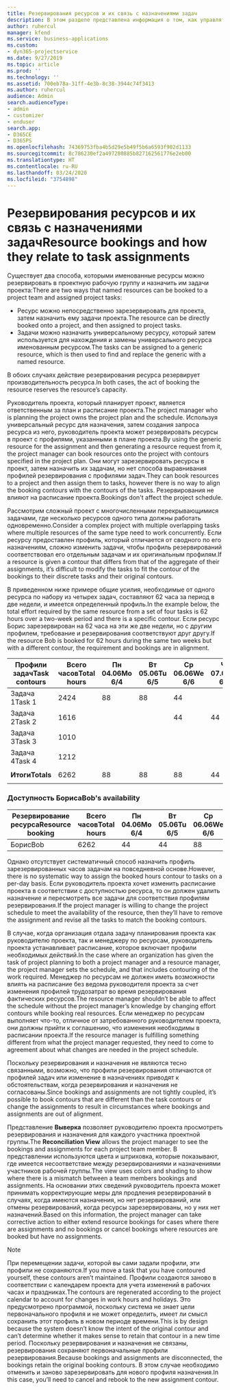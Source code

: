 ```yaml
---
title: Резервирования ресурсов и их связь с назначениями задач
description: В этом разделе представлена информация о том, как управлять именованными ресурсам, резервированиями ресурсов и назначениями задач, а также сведения о том, как они связаны друг с другом.
author: ruhercul
manager: kfend
ms.service: business-applications
ms.custom:
- dyn365-projectservice
ms.date: 9/27/2019
ms.topic: article
ms.prod: ''
ms.technology: ''
ms.assetid: 700eb78a-31ff-4e3b-8c38-3944c74f3413
ms.author: ruhercul
audience: Admin
search.audienceType:
- admin
- customizer
- enduser
search.app:
- D365CE
- D365PS
ms.openlocfilehash: 74369753fba4b5d29e5b49f5b6a6593f902d1133
ms.sourcegitcommit: 8c786230ef2a497280885b827162561776e2eb00
ms.translationtype: HT
ms.contentlocale: ru-RU
ms.lasthandoff: 03/24/2020
ms.locfileid: "3754898"
---
```

# <a name="resource-bookings-and-how-they-relate-to-task-assignments"></a><span data-ttu-id="b6f42-103">Резервирования ресурсов и их связь с назначениями задач</span><span class="sxs-lookup"><span data-stu-id="b6f42-103">Resource bookings and how they relate to task assignments</span></span>


<span data-ttu-id="b6f42-104">Существует два способа, которыми именованные ресурсы можно резервировать в проектную рабочую группу и назначить им задачи проекта:</span><span class="sxs-lookup"><span data-stu-id="b6f42-104">There are two ways that named resources can be booked to a project team and assigned project tasks:</span></span>

- <span data-ttu-id="b6f42-105">Ресурс можно непосредственно зарезервировать для проекта, затем назначить ему задачи проекта.</span><span class="sxs-lookup"><span data-stu-id="b6f42-105">The resource can be directly booked onto a project, and then assigned to project tasks.</span></span>
- <span data-ttu-id="b6f42-106">Задачи можно назначить универсальному ресурсу, который затем используется для нахождения и замены универсального ресурса именованным ресурсом.</span><span class="sxs-lookup"><span data-stu-id="b6f42-106">The tasks can be assigned to a generic resource, which is then used to find and replace the generic with a named resource.</span></span> 

<span data-ttu-id="b6f42-107">В обоих случаях действие резервирования ресурса резервирует производительность ресурса.</span><span class="sxs-lookup"><span data-stu-id="b6f42-107">In both cases, the act of booking the resource reserves the resource’s capacity.</span></span>

<span data-ttu-id="b6f42-108">Руководитель проекта, который планирует проект, является ответственным за план и расписание проекта.</span><span class="sxs-lookup"><span data-stu-id="b6f42-108">The project manager who is planning the project owns the project plan and the schedule.</span></span> <span data-ttu-id="b6f42-109">Используя универсальный ресурс для назначения, затем создания запроса ресурса из него, руководитель проекта может резервировать ресурсы в проект с профилями, указанными в плане проекта.</span><span class="sxs-lookup"><span data-stu-id="b6f42-109">By using the generic resource for the assignment and then generating a resource request from it, the project manager can book resources onto the project with contours specified in the project plan.</span></span> <span data-ttu-id="b6f42-110">Они могут зарезервировать ресурсы в проект, затем назначить их задачам, но нет способа выравнивания профилей резервирования с профилями задач.</span><span class="sxs-lookup"><span data-stu-id="b6f42-110">They can book resources to a project and then assign them to tasks, however there is no way to align the booking contours with the contours of the tasks.</span></span> <span data-ttu-id="b6f42-111">Резервирования не влияют на расписание проекта.</span><span class="sxs-lookup"><span data-stu-id="b6f42-111">Bookings don't affect the project schedule.</span></span>

<span data-ttu-id="b6f42-112">Рассмотрим сложный проект с многочисленными перекрывающимися задачами, где несколько ресурсов одного типа должны работать одновременно.</span><span class="sxs-lookup"><span data-stu-id="b6f42-112">Consider a complex project with multiple overlapping tasks where multiple resources of the same type need to work concurrently.</span></span> <span data-ttu-id="b6f42-113">Если ресурсу предоставлен профиль, который отличается от сводного по его назначениям, сложно изменить задачи, чтобы профиль резервирований соответствовал его отдельным задачам и их оригинальным профилям.</span><span class="sxs-lookup"><span data-stu-id="b6f42-113">If a resource is given a contour that differs from that of the aggregate of their assignments, it’s difficult to modify the tasks to fit the contour of the bookings to their discrete tasks and their original contours.</span></span>

<span data-ttu-id="b6f42-114">В приведенном ниже примере общие усилия, необходимые от одного ресурса по набору из четырех задач, составляют 62 часа за период в две недели, и имеется определенный профиль.</span><span class="sxs-lookup"><span data-stu-id="b6f42-114">In the example below, the total effort required by the same resource from a set of four tasks is 62 hours over a two-week period and there is a specific contour.</span></span> <span data-ttu-id="b6f42-115">Если ресурс Борис зарезервирован на 62 часа на эти же две недели, но с другим профилем, требование и резервирования соответствуют друг другу.</span><span class="sxs-lookup"><span data-stu-id="b6f42-115">If the resource Bob is booked for 62 hours during the same two weeks but with a different contour, the requirement and bookings are in alignment.</span></span>

| <span data-ttu-id="b6f42-116">**Профили задач**</span><span class="sxs-lookup"><span data-stu-id="b6f42-116">**Task contours**</span></span>    | <span data-ttu-id="b6f42-117">**Всего часов**</span><span class="sxs-lookup"><span data-stu-id="b6f42-117">**Total hours**</span></span> | <span data-ttu-id="b6f42-118">Пн 04.06</span><span class="sxs-lookup"><span data-stu-id="b6f42-118">Mo 6/4</span></span> | <span data-ttu-id="b6f42-119">Вт 05.06</span><span class="sxs-lookup"><span data-stu-id="b6f42-119">Tu 6/5</span></span> | <span data-ttu-id="b6f42-120">Ср 06.06</span><span class="sxs-lookup"><span data-stu-id="b6f42-120">We 6/6</span></span> | <span data-ttu-id="b6f42-121">Чт 07.06</span><span class="sxs-lookup"><span data-stu-id="b6f42-121">Th 6/7</span></span> | <span data-ttu-id="b6f42-122">Пт 08.06</span><span class="sxs-lookup"><span data-stu-id="b6f42-122">Fr 6/8</span></span> | <span data-ttu-id="b6f42-123">Сб 09.06</span><span class="sxs-lookup"><span data-stu-id="b6f42-123">Sa 6/9</span></span> | <span data-ttu-id="b6f42-124">Вс 10.06</span><span class="sxs-lookup"><span data-stu-id="b6f42-124">Su 6/10</span></span> | <span data-ttu-id="b6f42-125">Пн 11.06</span><span class="sxs-lookup"><span data-stu-id="b6f42-125">Mo 6/11</span></span> | <span data-ttu-id="b6f42-126">Вт 12.06</span><span class="sxs-lookup"><span data-stu-id="b6f42-126">Tu 6/12</span></span> | <span data-ttu-id="b6f42-127">Ср 13.06</span><span class="sxs-lookup"><span data-stu-id="b6f42-127">We 6/13</span></span> | <span data-ttu-id="b6f42-128">Чт 14.06</span><span class="sxs-lookup"><span data-stu-id="b6f42-128">Th 6/14</span></span> | <span data-ttu-id="b6f42-129">Пт 15.06</span><span class="sxs-lookup"><span data-stu-id="b6f42-129">Fr 6/15</span></span> |
|----------------------|-----------------|--------|--------|--------|--------|--------|--------|---------|---------|---------|---------|---------|---------|
| <span data-ttu-id="b6f42-130">Задача 1</span><span class="sxs-lookup"><span data-stu-id="b6f42-130">Task 1</span></span>               | <span data-ttu-id="b6f42-131">24</span><span class="sxs-lookup"><span data-stu-id="b6f42-131">24</span></span>              | <span data-ttu-id="b6f42-132">8</span><span class="sxs-lookup"><span data-stu-id="b6f42-132">8</span></span>      | <span data-ttu-id="b6f42-133">8</span><span class="sxs-lookup"><span data-stu-id="b6f42-133">8</span></span>      | <span data-ttu-id="b6f42-134">4</span><span class="sxs-lookup"><span data-stu-id="b6f42-134">4</span></span>      |        |        |        |         |         |         | <span data-ttu-id="b6f42-135">4</span><span class="sxs-lookup"><span data-stu-id="b6f42-135">4</span></span>       |         |         |
| <span data-ttu-id="b6f42-136">Задача 2</span><span class="sxs-lookup"><span data-stu-id="b6f42-136">Task 2</span></span>               | <span data-ttu-id="b6f42-137">16</span><span class="sxs-lookup"><span data-stu-id="b6f42-137">16</span></span>              |        |        | <span data-ttu-id="b6f42-138">4</span><span class="sxs-lookup"><span data-stu-id="b6f42-138">4</span></span>      | <span data-ttu-id="b6f42-139">4</span><span class="sxs-lookup"><span data-stu-id="b6f42-139">4</span></span>      |        |        |         | <span data-ttu-id="b6f42-140">8</span><span class="sxs-lookup"><span data-stu-id="b6f42-140">8</span></span>       |         |         |         |         |
| <span data-ttu-id="b6f42-141">Задача 3</span><span class="sxs-lookup"><span data-stu-id="b6f42-141">Task 3</span></span>               | <span data-ttu-id="b6f42-142">10</span><span class="sxs-lookup"><span data-stu-id="b6f42-142">10</span></span>              |        |        |        |        | <span data-ttu-id="b6f42-143">4</span><span class="sxs-lookup"><span data-stu-id="b6f42-143">4</span></span>      |        |         |         | <span data-ttu-id="b6f42-144">4</span><span class="sxs-lookup"><span data-stu-id="b6f42-144">4</span></span>       |         | <span data-ttu-id="b6f42-145">2</span><span class="sxs-lookup"><span data-stu-id="b6f42-145">2</span></span>       |         |
| <span data-ttu-id="b6f42-146">Задача 4</span><span class="sxs-lookup"><span data-stu-id="b6f42-146">Task 4</span></span>               | <span data-ttu-id="b6f42-147">12</span><span class="sxs-lookup"><span data-stu-id="b6f42-147">12</span></span>              |        |        |        |        |        |        |         |         |         | <span data-ttu-id="b6f42-148">4</span><span class="sxs-lookup"><span data-stu-id="b6f42-148">4</span></span>       |         | <span data-ttu-id="b6f42-149">8</span><span class="sxs-lookup"><span data-stu-id="b6f42-149">8</span></span>       |
|                      |                 |        |        |        |        |        |        |         |         |         |         |         |         |
| <span data-ttu-id="b6f42-150">**Итоги**</span><span class="sxs-lookup"><span data-stu-id="b6f42-150">**Totals**</span></span>           | <span data-ttu-id="b6f42-151">62</span><span class="sxs-lookup"><span data-stu-id="b6f42-151">62</span></span>              | <span data-ttu-id="b6f42-152">8</span><span class="sxs-lookup"><span data-stu-id="b6f42-152">8</span></span>      | <span data-ttu-id="b6f42-153">8</span><span class="sxs-lookup"><span data-stu-id="b6f42-153">8</span></span>      | <span data-ttu-id="b6f42-154">8</span><span class="sxs-lookup"><span data-stu-id="b6f42-154">8</span></span>      | <span data-ttu-id="b6f42-155">4</span><span class="sxs-lookup"><span data-stu-id="b6f42-155">4</span></span>      | <span data-ttu-id="b6f42-156">4</span><span class="sxs-lookup"><span data-stu-id="b6f42-156">4</span></span>      |        |         | <span data-ttu-id="b6f42-157">8</span><span class="sxs-lookup"><span data-stu-id="b6f42-157">8</span></span>       | <span data-ttu-id="b6f42-158">4</span><span class="sxs-lookup"><span data-stu-id="b6f42-158">4</span></span>       | <span data-ttu-id="b6f42-159">8</span><span class="sxs-lookup"><span data-stu-id="b6f42-159">8</span></span>       | <span data-ttu-id="b6f42-160">2</span><span class="sxs-lookup"><span data-stu-id="b6f42-160">2</span></span>       | <span data-ttu-id="b6f42-161">8</span><span class="sxs-lookup"><span data-stu-id="b6f42-161">8</span></span>       |
|                      |                 |        |        |        |        |        |        |         |         |         |         |

### <a name="bobs-availability"></a><span data-ttu-id="b6f42-162">Доступность Бориса</span><span class="sxs-lookup"><span data-stu-id="b6f42-162">Bob's availability</span></span>
| <span data-ttu-id="b6f42-163">**Резервирование ресурса**</span><span class="sxs-lookup"><span data-stu-id="b6f42-163">**Resource   booking**</span></span> | <span data-ttu-id="b6f42-164">**Всего часов**</span><span class="sxs-lookup"><span data-stu-id="b6f42-164">**Total hours**</span></span> | <span data-ttu-id="b6f42-165">Пн 04.06</span><span class="sxs-lookup"><span data-stu-id="b6f42-165">Mo 6/4</span></span> | <span data-ttu-id="b6f42-166">Вт 05.06</span><span class="sxs-lookup"><span data-stu-id="b6f42-166">Tu 6/5</span></span> | <span data-ttu-id="b6f42-167">Ср 06.06</span><span class="sxs-lookup"><span data-stu-id="b6f42-167">We 6/6</span></span> | <span data-ttu-id="b6f42-168">Чт 07.06</span><span class="sxs-lookup"><span data-stu-id="b6f42-168">Th 6/7</span></span> | <span data-ttu-id="b6f42-169">Пт 08.06</span><span class="sxs-lookup"><span data-stu-id="b6f42-169">Fr 6/8</span></span> | <span data-ttu-id="b6f42-170">Сб 09.06</span><span class="sxs-lookup"><span data-stu-id="b6f42-170">Sa 6/9</span></span> | <span data-ttu-id="b6f42-171">Вс 10.06</span><span class="sxs-lookup"><span data-stu-id="b6f42-171">Su 6/10</span></span> | <span data-ttu-id="b6f42-172">Пн 11.06</span><span class="sxs-lookup"><span data-stu-id="b6f42-172">Mo 6/11</span></span> | <span data-ttu-id="b6f42-173">Вт 12.06</span><span class="sxs-lookup"><span data-stu-id="b6f42-173">Tu 6/12</span></span> | <span data-ttu-id="b6f42-174">Ср 13.06</span><span class="sxs-lookup"><span data-stu-id="b6f42-174">We 6/13</span></span> | <span data-ttu-id="b6f42-175">Чт 14.06</span><span class="sxs-lookup"><span data-stu-id="b6f42-175">Th 6/14</span></span> | <span data-ttu-id="b6f42-176">Пт 15.06</span><span class="sxs-lookup"><span data-stu-id="b6f42-176">Fr 6/15</span></span> |
|------------------------|-----------------|--------|--------|--------|--------|--------|--------|---------|---------|---------|---------|---------|---------|
| <span data-ttu-id="b6f42-177">Борис</span><span class="sxs-lookup"><span data-stu-id="b6f42-177">Bob</span></span>                    | <span data-ttu-id="b6f42-178">62</span><span class="sxs-lookup"><span data-stu-id="b6f42-178">62</span></span>              | <span data-ttu-id="b6f42-179">4</span><span class="sxs-lookup"><span data-stu-id="b6f42-179">4</span></span>      | <span data-ttu-id="b6f42-180">4</span><span class="sxs-lookup"><span data-stu-id="b6f42-180">4</span></span>      | <span data-ttu-id="b6f42-181">8</span><span class="sxs-lookup"><span data-stu-id="b6f42-181">8</span></span>      | <span data-ttu-id="b6f42-182">8</span><span class="sxs-lookup"><span data-stu-id="b6f42-182">8</span></span>      | <span data-ttu-id="b6f42-183">8</span><span class="sxs-lookup"><span data-stu-id="b6f42-183">8</span></span>      |        |         | <span data-ttu-id="b6f42-184">4</span><span class="sxs-lookup"><span data-stu-id="b6f42-184">4</span></span>       | <span data-ttu-id="b6f42-185">4</span><span class="sxs-lookup"><span data-stu-id="b6f42-185">4</span></span>       | <span data-ttu-id="b6f42-186">8</span><span class="sxs-lookup"><span data-stu-id="b6f42-186">8</span></span>       | <span data-ttu-id="b6f42-187">8</span><span class="sxs-lookup"><span data-stu-id="b6f42-187">8</span></span>       | <span data-ttu-id="b6f42-188">6</span><span class="sxs-lookup"><span data-stu-id="b6f42-188">6</span></span>       |

<span data-ttu-id="b6f42-189">Однако отсутствует систематичный способ назначить профиль зарезервированных часов задачам на повседневной основе.</span><span class="sxs-lookup"><span data-stu-id="b6f42-189">However, there is no systematic way to assign the booked hours contour to tasks on a per-day basis.</span></span> <span data-ttu-id="b6f42-190">Если руководитель проекта хочет изменить расписание проекта в соответствии с доступностью ресурса, то он должен удалить назначение и пересмотреть все задачи для соответствия профилям резервирования.</span><span class="sxs-lookup"><span data-stu-id="b6f42-190">If the project manager is willing to change the project schedule to meet the availability of the resource, then they’ll have to remove the assignment and revise all the tasks to match the booking contours.</span></span>

<span data-ttu-id="b6f42-191">В случае, когда организация отдала задачу планирования проекта как руководителю проекта, так и менеджеру по ресурсам, руководитель проекта устанавливает расписание, которое включает профили необходимых действий.</span><span class="sxs-lookup"><span data-stu-id="b6f42-191">In the case where an organization has given the task of project planning to both a project manager and a resource manager, the project manager sets the schedule, and that includes contouring of the work required.</span></span> <span data-ttu-id="b6f42-192">Менеджер по ресурсам не должен иметь возможности влиять на расписание без ведома руководителя проекта за счет изменения профилей трудозатрат во время резервирования фактических ресурсов.</span><span class="sxs-lookup"><span data-stu-id="b6f42-192">The resource manager shouldn’t be able to affect the schedule without the project manager’s knowledge by changing effort contours while booking real resources.</span></span> <span data-ttu-id="b6f42-193">Если менеджер по ресурсам выполняет что-то, отличное от затребованного руководителем проекта, они должны прийти к соглашению, что изменения необходимы в расписании проекта.</span><span class="sxs-lookup"><span data-stu-id="b6f42-193">If the resource manager is fulfilling something different from what the project manager requested, they need to come to agreement about what changes are needed in the project schedule.</span></span>

<span data-ttu-id="b6f42-194">Поскольку резервирования и назначения не являются тесно связанными, возможно, что профили резервирования отличаются от профилей задач или изменение в назначениях приводят к обстоятельствам, когда резервирования и назначения не согласованы.</span><span class="sxs-lookup"><span data-stu-id="b6f42-194">Since bookings and assignments are not tightly coupled, it’s possible to book contours that are different than the task contours or change the assignments to result in circumstances where bookings and assignments are out of alignment.</span></span>

<span data-ttu-id="b6f42-195">Представление **Выверка** позволяет руководителю проекта просмотреть резервирования и назначения для каждого участника проектной группы.</span><span class="sxs-lookup"><span data-stu-id="b6f42-195">The **Reconciliation View** allows the project manager to see the bookings and assignments for each project team member.</span></span> <span data-ttu-id="b6f42-196">В представлении используются цвета и штриховка, которые показывают, где имеется несоответствие между резервированиями и назначениями участников рабочей группы.</span><span class="sxs-lookup"><span data-stu-id="b6f42-196">The view uses colors and shading to show where there is a mismatch between a team members bookings and assignments.</span></span> <span data-ttu-id="b6f42-197">На основании этих сведений руководитель проекта может принимать корректирующие меры для продления резервирований в случаях, когда имеются назначения, но нет резервирований, или отмены резервирований, когда ресурсы зарезервированы, но у них нет назначений.</span><span class="sxs-lookup"><span data-stu-id="b6f42-197">Based on this information, the project manager can take corrective action to either extend resource bookings for cases where there are assignments and no bookings or cancel bookings where resources are booked but have no assignments.</span></span>

> [!NOTE]
> <span data-ttu-id="b6f42-198">При перемещении задачи, которой вы сами задали профили, эти профили не сохраняются.</span><span class="sxs-lookup"><span data-stu-id="b6f42-198">If you move a task that you have contoured yourself, these contours aren’t maintained.</span></span> <span data-ttu-id="b6f42-199">Профили создаются заново в соответствии с календарем проекта для учета изменений в рабочих часах и праздниках.</span><span class="sxs-lookup"><span data-stu-id="b6f42-199">The contours are regenerated according to the project calendar to account for changes in work hours and holidays.</span></span> <span data-ttu-id="b6f42-200">Это предусмотрено программой, поскольку система не знает цели первоначального профиля и не может определить, имеет ли смысл сохранить этот профиль в новом периоде времени.</span><span class="sxs-lookup"><span data-stu-id="b6f42-200">This is by design because the system doesn’t know the intent of the original contour and can’t determine whether it makes sense to retain that contour in a new time period.</span></span> <span data-ttu-id="b6f42-201">Поскольку резервирования и назначения не связаны, резервирования сохраняют первоначальные профили резервирования.</span><span class="sxs-lookup"><span data-stu-id="b6f42-201">Because bookings and assignments are disconnected, the bookings retain the original booking contours.</span></span> <span data-ttu-id="b6f42-202">В этом случае необходимо отменить и заново зарезервировать для нового профиля назначения.</span><span class="sxs-lookup"><span data-stu-id="b6f42-202">In this case, you’ll need to cancel and rebook to the new assignment contour.</span></span>

